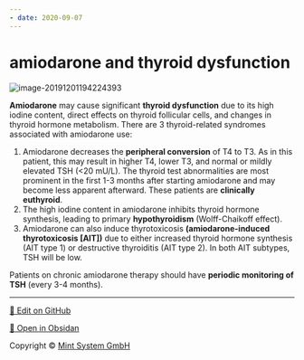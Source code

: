 ```yaml
---
- date: 2020-09-07
---
```


# amiodarone and thyroid dysfunction

<!-- amiodarone effect on thyroid -->

![image-20191201194224393](https://photos.thisispiggy.com/file/wikiFiles/image-20191201194224393.png)

**Amiodarone** may cause significant **thyroid dysfunction** due to its high iodine content, direct effects on thyroid follicular  cells, and changes in thyroid hormone metabolism. There are 3  thyroid-related syndromes associated with amiodarone use:

1. Amiodarone decreases the **peripheral conversion** of T4 to T3. As in this patient, this may result in higher T4, lower  T3, and normal or mildly elevated TSH (<20 mU/L). The thyroid test  abnormalities are most prominent in the first 1-3 months after starting  amiodarone and may become less apparent afterward. These patients are **clinically euthyroid**.
2. The high iodine content in amiodarone inhibits thyroid hormone synthesis, leading to primary **hypothyroidism** (Wolff-Chaikoff effect).
3. Amiodarone can also induce thyrotoxicosis **(amiodarone-induced thyrotoxicosis \[AIT])** due to either increased thyroid hormone synthesis (AIT type 1) or  destructive thyroiditis (AIT type 2). In both AIT subtypes, TSH will be low.

Patients on chronic amiodarone therapy should have **periodic monitoring of TSH** (every 3-4 months).


<hr>

[📝 Edit on GitHub](https://github.com/Mint-System/Knowledge/blob/master/amiodarone%20and%20thyroid%20dysfunction.md)

[📂 Open in Obsidan](obsidian://open?vault=Knowledge%20Mint%20System&file=amiodarone%20and%20thyroid%20dysfunction.md ':target=_self')

<footer>Copyright © <a href="https://www.mint-system.ch/">Mint System GmbH</a></footer>